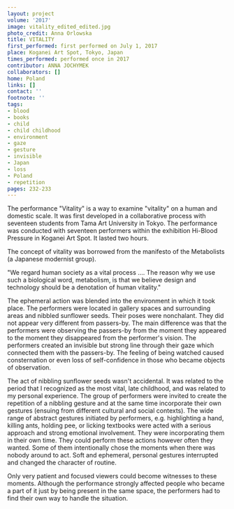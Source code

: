 ```yaml
---
layout: project
volume: '2017'
image: vitality_edited_edited.jpg
photo_credit: Anna Orlowska
title: VITALITY
first_performed: first performed on July 1, 2017
place: Koganei Art Spot, Tokyo, Japan
times_performed: performed once in 2017
contributor: ANNA JOCHYMEK
collaborators: []
home: Poland
links: []
contact: ''
footnote: ''
tags:
- blood
- books
- child
- child childhood
- environment
- gaze
- gesture
- invisible
- Japan
- loss
- Poland
- repetition
pages: 232-233
---
```


The performance "Vitality" is a way to examine "vitality" on a human and domestic scale. It was first developed in a collaborative process with seventeen students from Tama Art University in Tokyo. The performance was conducted with seventeen performers within the exhibition Hi-Blood Pressure in Koganei Art Spot. It lasted two hours.

The concept of vitality was borrowed from the manifesto of the Metabolists (a Japanese modernist group).

"We regard human society as a vital process &hellip;. The reason why we use such a biological word, metabolism, is that we believe design and technology should be a denotation of human vitality."

The ephemeral action was blended into the environment in which it took place. The performers were located in gallery spaces and surrounding areas and nibbled sunflower seeds. Their poses were nonchalant. They did not appear very different from passers-by. The main difference was that the performers were observing the passers-by from the moment they appeared to the moment they disappeared from the performer's vision. The performers created an invisible but strong line through their gaze which connected them with the passers-by. The feeling of being watched caused consternation or even loss of self-confidence in those who became objects of observation.

The act of nibbling sunflower seeds wasn't accidental. It was related to the period that I recognized as the most vital, late childhood, and was related to my personal experience. The group of performers were invited to create the repetition of a nibbling gesture and at the same time incorporate their own gestures (ensuing from different cultural and social contexts). The wide range of abstract gestures initiated by performers, e.g. highlighting a hand, killing ants, holding pee, or licking textbooks were acted with a serious approach and strong emotional involvement. They were incorporating them in their own time. They could perform these actions however often they wanted. Some of them intentionally chose the moments when there was nobody around to act. Soft and ephemeral, personal gestures interrupted and changed the character of routine.

Only very patient and focused viewers could become witnesses to these moments. Although the performance strongly affected people who became a part of it just by being present in the same space, the performers had to find their own way to handle the situation.
